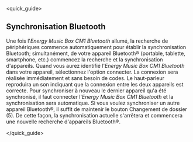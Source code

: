 <quick_guide>
## Synchronisation Bluetooth

Une fois l'*Energy Music Box CM1 Bluetooth* allumé, la recherche de périphériques commence automatiquement pour établir la synchronisation Bluetooth; simultanément, de votre appareil Bluetooth® (portable, tablette, smartphone, etc.) commencez la recherche et la synchronisation d'appareils. Quand vous aurez identifié l'*Energy Music Box CM1 Bluetooth* dans votre appareil, sélectionnez l'option connecter. La connexion sera réalisée immédiatement et sans besoin de codes. Le haut-parleur reproduira un son indiquant que la connexion entre les deux appareils est correcte.
Pour synchroniser à nouveau le dernier appareil qu'a été synchronisé, il faut connecter l'*Energy Music Box CM1 Bluetooth*  et la synchronisation sera automatique.
Si vous voulez synchroniser un autre appareil Bluetooth®, il suffit de maintenir le bouton Changement de dossier (5). De cette façon, la synchronisation actuelle s'arrêtera et commencera une nouvelle recherche d'appareils Bluetooth®.


</quick_guide>
